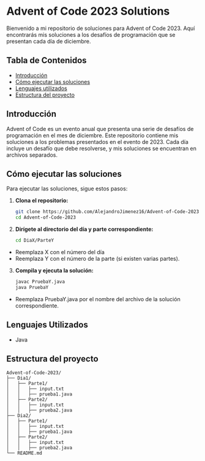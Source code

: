 # Advent of Code 2023 Solutions

Bienvenido a mi repositorio de soluciones para Advent of Code 2023. Aquí encontrarás mis soluciones a los desafíos de programación que se presentan cada día de diciembre.

## Tabla de Contenidos

- [Introducción](#introducción)
- [Cómo ejecutar las soluciones](#cómo-ejecutar-las-soluciones)
- [Lenguajes utilizados](#lenguajes-utilizados)
- [Estructura del proyecto](#estructura-del-proyecto)

## Introducción

Advent of Code es un evento anual que presenta una serie de desafíos de programación en el mes de diciembre. Este repositorio contiene mis soluciones a los problemas presentados en el evento de 2023. Cada día incluye un desafío que debe resolverse, y mis soluciones se encuentran en archivos separados.

## Cómo ejecutar las soluciones

Para ejecutar las soluciones, sigue estos pasos:

1. **Clona el repositorio:**
   ```bash
   git clone https://github.com/AlejandroJimenez16/Advent-of-Code-2023.git
   cd Advent-of-Code-2023

2. **Dirígete al directorio del día y parte correspondiente:**
   ```bash
   cd DiaX/ParteY

  - Reemplaza X con el número del día
  - Reemplaza Y con el número de la parte (si existen varias partes).

3. **Compila y ejecuta la solución:**
   ```bash
   javac PruebaY.java
   java PruebaY

  - Reemplaza PruebaY.java por el nombre del archivo de la solución correspondiente.

## Lenguajes Utilizados

- Java

## Estructura del proyecto

```
Advent-of-Code-2023/
├── Dia1/
│   ├── Parte1/
│   │   ├── input.txt
│   │   ├── prueba1.java
│   ├── Parte2/
│   │   ├── input.txt
│   │   ├── prueba2.java
├── Dia2/
│   ├── Parte1/
│   │   ├── input.txt
│   │   ├── prueba1.java
│   ├── Parte2/
│   │   ├── input.txt
│   │   ├── prueba2.java
└── README.md
```





